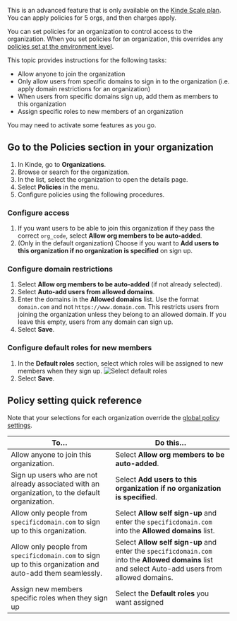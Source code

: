 
<Aside type="upgrade">

This is an advanced feature that is only available on the [Kinde Scale plan](https://kinde.com/pricing/). You can apply policies for 5 orgs, and then charges apply.

</Aside>

You can set policies for an organization to control access to the organization. When you set policies for an organization, this overrides any [policies set at the environment level](/build/set-up-options/access-policies/).

This topic provides instructions for the following tasks:

- Allow anyone to join the organization
- Only allow users from specific domains to sign in to the organization (i.e. apply domain restrictions for an organization)
- When users from specific domains sign up, add them as members to this organization
- Assign specific roles to new members of an organization

You may need to activate some features as you go.

## Go to the Policies section in your organization

1. In Kinde, go to **Organizations**.
2. Browse or search for the organization.
3. In the list, select the organization to open the details page.
4. Select **Policies** in the menu.
5. Configure policies using the following procedures.

### Configure access

1. If you want users to be able to join this organization if they pass the correct `org_code`, select **Allow org members to be auto-added**.
2. (Only in the default organization) Choose if you want to **Add users to this organization if no organization is specified** on sign up.

### Configure domain restrictions

1. Select **Allow org members to be auto-added** (if not already selected). 
2. Select **Auto-add users from allowed domains**.
3. Enter the domains in the **Allowed domains** list. Use the format `domain.com` and not `https://www.domain.com`. This restricts users from joining the organization unless they belong to an allowed domain. If you leave this empty, users from any domain can sign up.
4. Select **Save**.

### Configure default roles for new members

1. In the **Default roles** section, select which roles will be assigned to new members when they sign up.
![Select default roles](https://imagedelivery.net/skPPZTHzSlcslvHjesZQcQ/6fc3e960-8bfe-427e-1e34-051b515aa600/public)
2. Select **Save**.

## Policy setting quick reference

Note that your selections for each organization override the [global policy settings](/build/set-up-options/access-policies/).

| To…                                                                                                       | Do this…                                                                                                                                           |
| --------------------------------------------------------------------------------------------------------- | -------------------------------------------------------------------------------------------------------------------------------------------------- |
| Allow anyone to join this organization.                                                             | Select **Allow org members to be auto-added**.                                                                                                                     |
| Sign up users who are not already associated with an organization, to the default organization.           | Select **Add users to this organization if no organization is specified**.                                                                         |
| Allow only people from `specificdomain.com` to sign up to this organization.                              | Select **Allow self sign-up** and enter the `specificdomain.com` into the **Allowed domains** list.                                                |
| Allow only people from `specificdomain.com` to sign up to this organization and auto-add them seamlessly. | Select **Allow self sign-up** and enter the `specificdomain.com` into the **Allowed domains** list and select Auto-add users from allowed domains. |
| Assign new members specific roles when they sign up                                                        | Select the **Default roles** you want assigned

